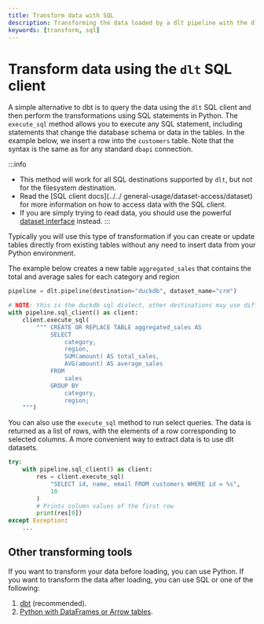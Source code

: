 ```yaml
---
title: Transform data with SQL
description: Transforming the data loaded by a dlt pipeline with the dlt SQL client
keywords: [transform, sql]
---
```


# Transform data using the `dlt` SQL client

A simple alternative to dbt is to query the data using the `dlt` SQL client and then perform the
transformations using SQL statements in Python. The `execute_sql` method allows you to execute any SQL statement,
including statements that change the database schema or data in the tables. In the example below, we
insert a row into the `customers` table. Note that the syntax is the same as for any standard `dbapi`
connection.

:::info
* This method will work for all SQL destinations supported by `dlt`, but not for the filesystem destination.
* Read the [SQL client docs](../../ general-usage/dataset-access/dataset) for more information on how to access data with the SQL client.
* If you are simply trying to read data, you should use the powerful [dataset interface](../../general-usage/dataset-access/dataset) instead.
:::


Typically you will use this type of transformation if you can create or update tables directly from existing tables
without any need to insert data from your Python environment.

The example below creates a new table `aggregated_sales` that contains the total and average sales for each category and region


```py
pipeline = dlt.pipeline(destination="duckdb", dataset_name="crm")

# NOTE: this is the duckdb sql dialect, other destinations may use different expressions
with pipeline.sql_client() as client:
    client.execute_sql(
        """ CREATE OR REPLACE TABLE aggregated_sales AS
            SELECT
                category,
                region,
                SUM(amount) AS total_sales,
                AVG(amount) AS average_sales
            FROM
                sales
            GROUP BY
                category,
                region;
    """)
```

You can also use the `execute_sql` method to run select queries. The data is returned as a list of rows, with the elements of a row
corresponding to selected columns. A more convenient way to extract data is to use dlt datasets.

```py
try:
    with pipeline.sql_client() as client:
        res = client.execute_sql(
            "SELECT id, name, email FROM customers WHERE id = %s",
            10
        )
        # Prints column values of the first row
        print(res[0])
except Exception:
    ...
```

## Other transforming tools

If you want to transform your data before loading, you can use Python. If you want to transform the
data after loading, you can use SQL or one of the following:

1. [dbt](dbt/dbt.md) (recommended).
2. [Python with DataFrames or Arrow tables](python.md).

